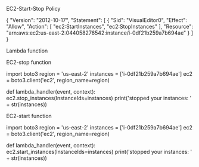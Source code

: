 EC2-Start-Stop Policy

{
    "Version": "2012-10-17",
    "Statement": [
        {
            "Sid": "VisualEditor0",
            "Effect": "Allow",
            "Action": [
                "ec2:StartInstances",
                "ec2:StopInstances"
            ],
            "Resource": "arn:aws:ec2:us-east-2:044058276542:instance/i-0df21b259a7b694ae"
        }
    ]
}

Lambda function

EC2-stop function

import boto3
region = 'us-east-2'
instances = ['i-0df21b259a7b694ae']
ec2 = boto3.client('ec2', region_name=region)

def lambda_handler(event, context):
    ec2.stop_instances(InstanceIds=instances)
    print('stopped your instances: ' + str(instances))
    
EC2-start function

import boto3
region = 'us-east-2'
instances = ['i-0df21b259a7b694ae']
ec2 = boto3.client('ec2', region_name=region)

def lambda_handler(event, context):
    ec2.start_instances(InstanceIds=instances)
    print('stopped your instances: ' + str(instances))
